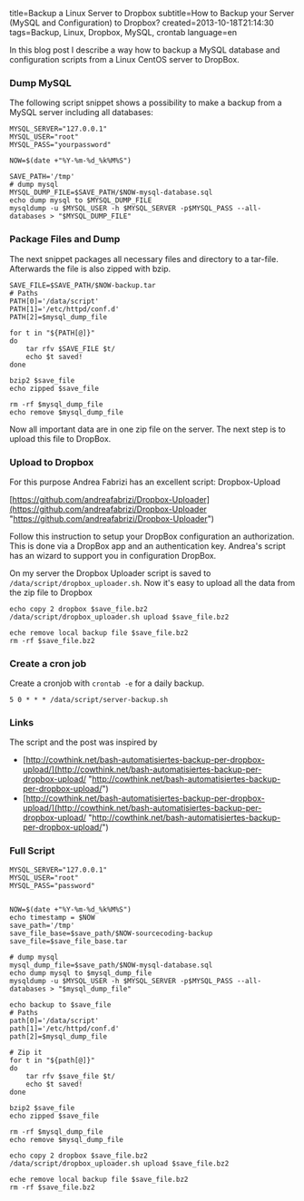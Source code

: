 title=Backup a Linux Server to Dropbox
subtitle=How to Backup your Server (MySQL and Configuration) to Dropbox?
created=2013-10-18T21:14:30
tags=Backup, Linux, Dropbox, MySQL, crontab
language=en

In this blog post I describe a way how to backup a MySQL database and configuration scripts from a Linux CentOS server to DropBox.

### Dump MySQL 

The following script snippet shows a possibility to make a backup from a MySQL server including all databases:

	MYSQL_SERVER="127.0.0.1"
	MYSQL_USER="root"
	MYSQL_PASS="yourpassword"
	
	NOW=$(date +"%Y-%m-%d_%k%M%S")

	SAVE_PATH='/tmp'
	# dump mysql
	MYSQL_DUMP_FILE=$SAVE_PATH/$NOW-mysql-database.sql
	echo dump mysql to $MYSQL_DUMP_FILE
	mysqldump -u $MYSQL_USER -h $MYSQL_SERVER -p$MYSQL_PASS --all-databases > "$MYSQL_DUMP_FILE"

### Package Files and Dump

The next snippet packages all necessary files and directory to a tar-file. Afterwards the file is also zipped with bzip.

	SAVE_FILE=$SAVE_PATH/$NOW-backup.tar
	# Paths
	PATH[0]='/data/script'
	PATH[1]='/etc/httpd/conf.d'
	PATH[2]=$mysql_dump_file
	
	for t in "${PATH[@]}"
	do
	    tar rfv $SAVE_FILE $t/
	    echo $t saved!
	done
	 
	bzip2 $save_file
	echo zipped $save_file
	
	rm -rf $mysql_dump_file
	echo remove $mysql_dump_file

Now all important data are in one zip file on the server. The next step is to upload this file to DropBox.

### Upload to Dropbox
  
For this purpose Andrea Fabrizi has an excellent script: Dropbox-Upload

[https://github.com/andreafabrizi/Dropbox-Uploader](https://github.com/andreafabrizi/Dropbox-Uploader "https://github.com/andreafabrizi/Dropbox-Uploader")

Follow this instruction to setup your DropBox configuration an authorization. This is done via a DropBox app and an authentication key. Andrea's script has an wizard to support you in configuration DropBox.

On my server the Dropbox Uploader script is saved to `/data/script/dropbox_uploader.sh`. Now it's easy to upload all the data from the zip file to Dropbox

	echo copy 2 dropbox $save_file.bz2
	/data/script/dropbox_uploader.sh upload $save_file.bz2
	
	eche remove local backup file $save_file.bz2
	rm -rf $save_file.bz2

### Create a cron job

Create a cronjob with `crontab -e` for a daily backup.

	5 0 * * * /data/script/server-backup.sh

### Links

The script and the post was inspired by 

* [http://cowthink.net/bash-automatisiertes-backup-per-dropbox-upload/](http://cowthink.net/bash-automatisiertes-backup-per-dropbox-upload/ "http://cowthink.net/bash-automatisiertes-backup-per-dropbox-upload/") 
* [http://cowthink.net/bash-automatisiertes-backup-per-dropbox-upload/](http://cowthink.net/bash-automatisiertes-backup-per-dropbox-upload/ "http://cowthink.net/bash-automatisiertes-backup-per-dropbox-upload/")


### Full Script

	MYSQL_SERVER="127.0.0.1"
	MYSQL_USER="root"
	MYSQL_PASS="password"
	
	
	NOW=$(date +"%Y-%m-%d_%k%M%S")
	echo timestamp = $NOW
	save_path='/tmp'
	save_file_base=$save_path/$NOW-sourcecoding-backup
	save_file=$save_file_base.tar
	
	# dump mysql
	mysql_dump_file=$save_path/$NOW-mysql-database.sql
	echo dump mysql to $mysql_dump_file
	mysqldump -u $MYSQL_USER -h $MYSQL_SERVER -p$MYSQL_PASS --all-databases > "$mysql_dump_file"
	
	echo backup to $save_file
	# Paths
	path[0]='/data/script'
	path[1]='/etc/httpd/conf.d'
	path[2]=$mysql_dump_file
	
	# Zip it
	for t in "${path[@]}"
	do
	    tar rfv $save_file $t/
	    echo $t saved!
	done

	bzip2 $save_file
	echo zipped $save_file
	
	rm -rf $mysql_dump_file
	echo remove $mysql_dump_file
	
	echo copy 2 dropbox $save_file.bz2
	/data/script/dropbox_uploader.sh upload $save_file.bz2
	
	eche remove local backup file $save_file.bz2
	rm -rf $save_file.bz2
	